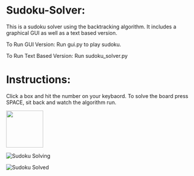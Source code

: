 # Sudoku-Solver:

This is a sudoku solver using the backtracking algorithm. It includes a graphical GUI as well as a text based version.

To Run GUI Version:
Run gui.py to play sudoku.

To Run Text Based Version:
Run sudoku_solver.py

# Instructions:

Click a box and hit the number on your keybaord.
To solve the board press SPACE, sit back and watch the algorithm run.


<img src=![Sudoku](https://user-images.githubusercontent.com/53828910/90487192-c020c980-e157-11ea-9972-26a37dd0cc88.png) width="100">


![Sudoku Solving](https://user-images.githubusercontent.com/53828910/90487095-9a93c000-e157-11ea-9a1f-9b8ea7c1e458.png)


![Sudoku Solved](https://user-images.githubusercontent.com/53828910/90487098-9bc4ed00-e157-11ea-92e4-5ec8feb54396.png)




